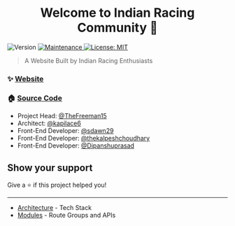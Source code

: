 <h1 align="center">Welcome to Indian Racing Community 👋</h1>
<p>
  <img alt="Version" src="https://img.shields.io/badge/version-1.0.0-blue.svg?cacheSeconds=2592000" />
  <a href="https://github.com/kefranabg/readme-md-generator/graphs/commit-activity" target="_blank">
    <img alt="Maintenance" src="https://img.shields.io/badge/Maintained%3F-yes-green.svg" />
  </a>
  <a href="#" target="_blank">
    <img alt="License: MIT" src="https://img.shields.io/github/license/TheFreeman15/Indian Racing Community" />
  </a>
</p>

> A Website Built by Indian Racing Enthusiasts

### ✨ [Website](https://indianracingcommunity.co.in)

### 🏠 [Source Code](https://github.com/TheFreeman15/RLIProject)





* Project Head: [@TheFreeman15](https://github.com/TheFreeman15)
* Architect: [@kapilace6](https://github.com/kapilace6)
* Front-End Developer: [@sdawn29](https://github.com/sdawn29)
* Front-End Developer: [@thekalpeshchoudhary](https://github.com/thekalpeshchoudhary)
* Front-End Developer: [@Dipanshuprasad](https://github.com/Dipanshuprasad)

## Show your support

Give a ⭐️ if this project helped you!

***

* [Architecture](./resources/docs/architecture.md) - Tech Stack <br>
* [Modules](./resources/docs/modules.md) - Route Groups and APIs

